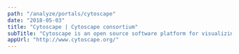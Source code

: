 ```yaml
---
path: "/analyze/portals/cytoscape"
date: "2018-05-03"
title: "Cytoscape | Cytoscape consortium"
subTitle: "Cytoscape is an open source software platform for visualizing molecular interaction networks and biological pathways and integrating these networks with annotations, gene expression profiles and other state data. Although Cytoscape was originally designed for biological research, now it is a general platform for complex network analysis and visualization.  Cytoscape core distribution provides a basic set of features for data integration, analysis, and visualization.  Additional features are available as Apps (formerly called Plugins).  Apps are available for network and molecular profiling analyses, new layouts, additional file format support, scripting, and connection with databases.  They may be developed by anyone using the Cytoscape open API based on Java™ technology and App community development is encouraged. Most of the Apps are freely available from Cytoscape App Store.  Cytoscape is being extended through apps and core features to search, extract, visualize, and analyze data from the Human Cell Atlas, with a focus on network and pathway analysis."
appUrl: "http://www.cytoscape.org/"
---
```


